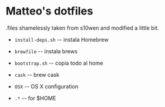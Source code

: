# Matteo's dotfiles

.files shamelessly taken from s10wen and modified a little bit.


* `install-deps.sh`           -- instala Homebrew

* `brewfile`                  -- instala brews

* `bootstrap.sh`              -- copia todo al home

* `cask`                      -- brew cask

* `OSX`                       -- OS X configuration

* `.*`                        -- for $HOME
